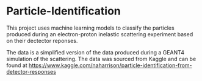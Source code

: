 # Particle-Identification

This project uses machine learning models to classify the particles produced during an electron-proton inelastic scattering experiment based on their dectector reponses.  

The data is a simplified version of the data produced during a GEANT4 simulation of the scattering. The data was sourced from Kaggle and can be found at https://www.kaggle.com/naharrison/particle-identification-from-detector-responses
